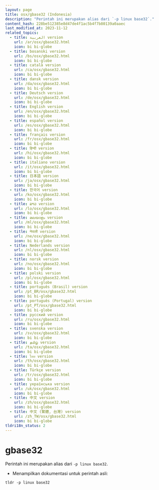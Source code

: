 ```yaml
---
layout: page
title: osx/gbase32 (Indonesia)
description: "Perintah ini merupakan alias dari `-p linux base32`."
content_hash: 228be512385e8d47de4f1ac5b4f7b80139a0aaec
last_modified_at: 2023-11-12
related_topics:
  - title: العربية version
    url: /ar/osx/gbase32.html
    icon: bi bi-globe
  - title: bosanski version
    url: /bs/osx/gbase32.html
    icon: bi bi-globe
  - title: català version
    url: /ca/osx/gbase32.html
    icon: bi bi-globe
  - title: dansk version
    url: /da/osx/gbase32.html
    icon: bi bi-globe
  - title: Deutsch version
    url: /de/osx/gbase32.html
    icon: bi bi-globe
  - title: English version
    url: /en/osx/gbase32.html
    icon: bi bi-globe
  - title: español version
    url: /es/osx/gbase32.html
    icon: bi bi-globe
  - title: français version
    url: /fr/osx/gbase32.html
    icon: bi bi-globe
  - title: हिन्दी version
    url: /hi/osx/gbase32.html
    icon: bi bi-globe
  - title: italiano version
    url: /it/osx/gbase32.html
    icon: bi bi-globe
  - title: 日本語 version
    url: /ja/osx/gbase32.html
    icon: bi bi-globe
  - title: 한국어 version
    url: /ko/osx/gbase32.html
    icon: bi bi-globe
  - title: ລາວ version
    url: /lo/osx/gbase32.html
    icon: bi bi-globe
  - title: മലയാളം version
    url: /ml/osx/gbase32.html
    icon: bi bi-globe
  - title: नेपाली version
    url: /ne/osx/gbase32.html
    icon: bi bi-globe
  - title: Nederlands version
    url: /nl/osx/gbase32.html
    icon: bi bi-globe
  - title: norsk version
    url: /no/osx/gbase32.html
    icon: bi bi-globe
  - title: polski version
    url: /pl/osx/gbase32.html
    icon: bi bi-globe
  - title: português (Brasil) version
    url: /pt_BR/osx/gbase32.html
    icon: bi bi-globe
  - title: português (Portugal) version
    url: /pt_PT/osx/gbase32.html
    icon: bi bi-globe
  - title: русский version
    url: /ru/osx/gbase32.html
    icon: bi bi-globe
  - title: svenska version
    url: /sv/osx/gbase32.html
    icon: bi bi-globe
  - title: தமிழ் version
    url: /ta/osx/gbase32.html
    icon: bi bi-globe
  - title: ไทย version
    url: /th/osx/gbase32.html
    icon: bi bi-globe
  - title: Türkçe version
    url: /tr/osx/gbase32.html
    icon: bi bi-globe
  - title: українська version
    url: /uk/osx/gbase32.html
    icon: bi bi-globe
  - title: 中文 version
    url: /zh/osx/gbase32.html
    icon: bi bi-globe
  - title: 中文 (繁體, 台灣) version
    url: /zh_TW/osx/gbase32.html
    icon: bi bi-globe
tldri18n_status: 2
---
```

# gbase32

Perintah ini merupakan alias dari `-p linux base32`.

- Menampilkan dokumentasi untuk perintah asli:

`tldr -p linux base32`
